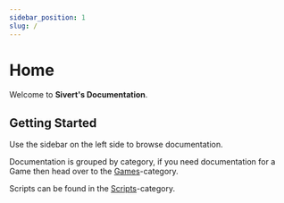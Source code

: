 ```yaml
---
sidebar_position: 1
slug: /
---
```


# Home

Welcome to **Sivert's Documentation**.

## Getting Started

Use the sidebar on the left side to browse documentation.

Documentation is grouped by category, if you need documentation for a Game then head over to the [Games](category/games/)-category.

Scripts can be found in the [Scripts](category/scripts/)-category.
